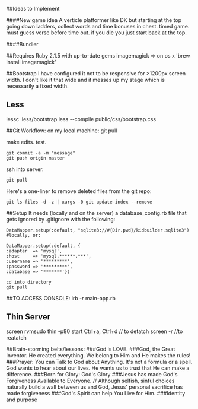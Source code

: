 ##Ideas to Implement

####New game idea
A verticle platformer like DK but starting at the top going down ladders, collect words and time bonuses in chest. timed game. must guess verse before time out. if you die you just start back at the top.

####Bundler

##Requires
Ruby 2.1.5 with up-to-date gems
imagemagick => on os x 'brew install imagemagick'

##Bootstrap
I have configured it not to be responsive for >1200px screen width. I don't like it that wide and it messes up my stage which is necessarily a fixed width.

## Less
lessc .less/bootstrap.less --compile public/css/bootstrap.css

##Git Workflow:
on my local machine:
    git pull

make edits. test.

    git commit -a -m "message"
    git push origin master

ssh into server.
    
    git pull

Here's a one-liner to remove deleted files from the git repo:
    
    git ls-files -d -z | xargs -0 git update-index --remove

##Setup
It needs (locally and on the server) a database_config.rb file that gets ignored by .gitignore with the following:
	
	DataMapper.setup(:default, "sqlite3://#{Dir.pwd}/kidbuilder.sqlite3") #locally, or:

	DataMapper.setup(:default, {
    :adapter  => 'mysql',
    :host     => 'mysql.******.***',
    :username => '*********',
    :password => '*********',
    :database => '*******'})

	cd into directory
	git pull

##TO ACCESS CONSOLE:
	irb -r main-app.rb

## Thin Server
  screen rvmsudo thin -p80 start
  Ctrl+a, Ctrl+d // to detatch
  screen -r //to reatatch

##Brain-storming belts/lessons:
###God is LOVE.
###God, the Great Inventor.
He created everything.
We belong to Him and He makes the rules!
###Prayer: You can Talk to God about Anything.
It's not a formula or a spell. God wants to hear about our lives.
He wants us to trust that He can make a difference.
###Born for Glory: God's Glory
###Jesus has made God's Forgiveness Available to Everyone. // 
Although selfish, sinful choices naturally build a wall between us and God, Jesus' personal sacrifice has made forgiveness 
###God's Spirit can help You Live for Him.
###Identity and purpose
